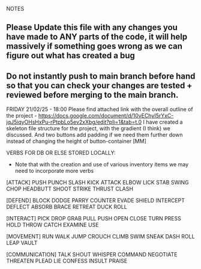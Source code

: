 NOTES
## Please Update this file with any changes you have made to ANY parts of the code, it will help massively if something goes wrong as we can figure out what has created a bug
## Do not instantly push to main branch before hand so that you can check your changes are tested + reviewed before merging to the main branch.


FRIDAY 21/02/25 - 18:00
Please find attached link with the overall outline of the project - 
    https://docs.google.com/document/d/10vEChyI5rYxC-jqJ5iqyOHsHxPu-rPtpbLo5ev2xXbg/edit?pli=1&tab=t.0
I have created a skeleton file structure for the project, with the gradient (I think) we discussed.
And two buttons add padding if we need them further down instead of changing the height of button-container
[MM]

VERBS FOR DB OR ELSE STORED LOCALLY:
- Note that with the creation and use of various inventory items we may need to incorporate more verbs

[ATTACK]
PUSH
PUNCH
SLASH
KICK
ATTACK
ELBOW
LICK
STAB
SWING
CHOP
HEADBUTT
SHOOT
STRIKE
THRUST
CLASH

[DEFEND]
BLOCK
DODGE
PARRY
COUNTER
EVADE
SHIELD
INTERCEPT
DEFLECT
ABSORB
BRACE
RETREAT
DUCK
ROLL

[INTERACT]
PICK
DROP
GRAB
PULL
PUSH
OPEN
CLOSE
TURN
PRESS
HOLD
THROW
CATCH
EXAMINE
USE

[MOVEMENT]
RUN
WALK
JUMP
CROUCH
CLIMB
SWIM
SNEAK
DASH
ROLL
LEAP
VAULT

[COMMUNICATION]
TALK
SHOUT
WHISPER
COMMAND
NEGOTIATE
THREATEN
PLEAD
LIE
CONFESS
INSULT
PRAISE
